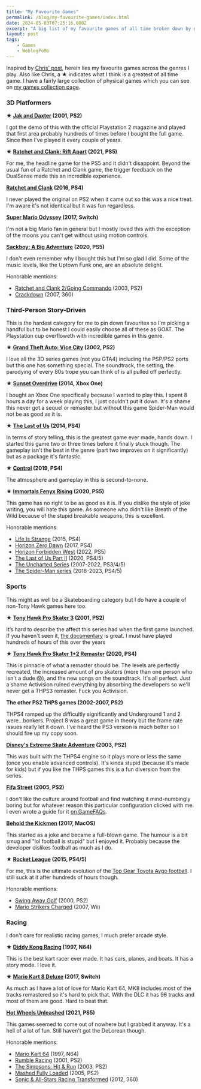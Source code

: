 ```yaml
---
title: "My Favourite Games"
permalink: /blog/my-favourite-games/index.html
date: 2024-05-03T07:25:16.000Z
excerpt: "A big list of my favourite games of all time broken down by genre"
layout: post
tags:
    - Games
    - WeblogPoMo
---
```


Inspired by [Chris' post](https://chriskirknielsen.com/games/), herein lies my favourite games across the genres I play. Also like Chris, a ★ indicates what I think is a greatest of all time game. I have a fairly large collection of physical games which you can see on [my games collection page](https://rknight.me/collections/games/).
### 3D Platformers

**★ [Jak and Daxter](https://en.wikipedia.org/wiki/Jak_and_Daxter:_The_Precursor_Legacy) (2001, PS2)**

I got the demo of this with the official Playstation 2 magazine and played that first area probably hundreds of times before I bought the full game. Since then I've played it every couple of years.

**★ [Ratchet and Clank: Rift Apart](https://en.wikipedia.org/wiki/Ratchet_%26_Clank:_Rift_Apart) (2021, PS5)**

For me, the headline game for the PS5 and it didn't disappoint. Beyond the usual fun of a Ratchet and Clank game, the trigger feedback on the DualSense made this an incredible experience.

**[Ratchet and Clank](https://en.wikipedia.org/wiki/Ratchet_%26_Clank_(2016_video_game)) (2016, PS4)**

I never played the original on PS2 when it came out so this was a nice treat. I'm aware it's not identical but it was fun regardless.

**[Super Mario Odyssey](https://en.wikipedia.org/wiki/Super_Mario_Odyssey) (2017, Switch)**

I'm not a big Mario fan in general but I mostly loved this with the exception of the moons you can't get without using motion controls. 

**[Sackboy: A Big Adventure](https://en.wikipedia.org/wiki/Sackboy:_A_Big_Adventure) (2020, PS5)**

I don't even remember why I bought this but I'm so glad I did. Some of the music levels, like the Uptown Funk one, are an absolute delight.

Honorable mentions:

- [Ratchet and Clank 2/Going Commando](https://en.wikipedia.org/wiki/Ratchet_%26_Clank:_Going_Commando) (2003, PS2)
- [Crackdown](https://en.wikipedia.org/wiki/Crackdown_(video_game)) (2007, 360)

### Third-Person Story-Driven

This is the hardest category for me to pin down favourites so I'm picking a handful but to be honest I could easily choose all of these as GOAT. The Playstation cup overfloweth with incredible games in this genre.

**★ [Grand Theft Auto: Vice City](https://en.wikipedia.org/wiki/Grand_Theft_Auto:_Vice_City) (2002, PS2)**

I love all the 3D series games (not you GTA4) including the PSP/PS2 ports but this one has something special. The soundtrack, the setting, the parodying of every 80s trope you can think of is all pulled off perfectly.

**★ [Sunset Overdrive](https://en.wikipedia.org/wiki/Sunset_Overdrive) (2014, Xbox One)**

I bought an Xbox One specifically because I wanted to play this. I spent 8 hours a day for a week playing this, I just couldn't put it down. It's a shame this never got a sequel or remaster but without this game Spider-Man would not be as good as it is.

**★ [The Last of Us](https://en.wikipedia.org/wiki/The_Last_of_Us) (2014, PS4)**

In terms of story telling, this is the greatest game ever made, hands down. I started this game two or three times before it finally stuck though. The gameplay isn't the best in the genre (part two improves on it significantly) but as a package it's fantastic.

**★ [Control](https://en.wikipedia.org/wiki/Control_(video_game)) (2019, PS4)**

The atmosphere and gameplay in this is second-to-none. 

**★ [Immortals Fenyx Rising](https://en.wikipedia.org/wiki/Immortals_Fenyx_Rising) (2020, PS5)**

This game has no right to be as good as it is. If you dislike the style of joke writing, you will hate this game. As someone who didn't like Breath of the Wild because of the stupid breakable weapons, this is excellent.

Honorable mentions:

- [Life Is Strange](https://en.wikipedia.org/wiki/Life_Is_Strange_(video_game)) (2015, PS4)
- [Horizon Zero Dawn](https://en.wikipedia.org/wiki/Horizon_Zero_Dawn) (2017, PS4)
- [Horizon Forbidden West](https://en.wikipedia.org/wiki/Horizon_Forbidden_West) (2022, PS5)
- [The Last of Us Part II](https://en.wikipedia.org/wiki/The_Last_of_Us_Part_II) (2020, PS4/5)
- [The Uncharted Series](https://en.wikipedia.org/wiki/Uncharted) (2007-2022, PS3/4/5)
- [The Spider-Man series](https://en.wikipedia.org/wiki/Spider-Man_(video_game_series)) (2018-2023, PS4/5)

### Sports

This might as well be a Skateboarding category but I do have a couple of non-Tony Hawk games here too.

**★ [Tony Hawk Pro Skater 3](https://en.wikipedia.org/wiki/Tony_Hawk%27s_Pro_Skater_3) (2001, PS2)**

It’s hard to describe the affect this series had when the first game launched. If you haven't seen it, [the documentary](https://www.imdb.com/title/tt11698280/) is great. I must have played hundreds of hours of this over the years

**★ [Tony Hawk Pro Skater 1+2 Remaster](https://en.wikipedia.org/wiki/Tony_Hawk%27s_Pro_Skater_1_%2B_2) (2020, PS4)**

This is pinnacle of what a remaster should be. The levels are perfectly recreated, the increased amount of pro skaters (more than one person who isn't a dude 😱), and the new songs on the soundtrack. It's all perfect. Just a shame Activision ruined everything by absorbing the developers so we'll never get a THPS3 remaster. Fuck you Activision.

**The other PS2 THPS games (2002-2007, PS2)**

THPS4 ramped up the difficultly significantly and Underground 1 and 2 were...bonkers. Project 8 was a great game in theory but the frame rate issues really let it down. I've heard the PS3 version is much better so I should fire up my copy soon.

**[Disney's Extreme Skate Adventure](https://en.wikipedia.org/wiki/Disney%27s_Extreme_Skate_Adventure) (2003, PS2)**

This was built with the THPS4 engine so it plays more or less the same (once you enable advanced controls). It's kinda stupid (because it's made for kids) but if you like the THPS games this is a fun diversion from the series.

**[Fifa Street](https://en.wikipedia.org/wiki/FIFA_Street_(2005_video_game)) (2005, PS2)**

I don't like the culture around football and find watching it mind-numbingly boring but for whatever reason this particular configuration clicked with me. I even wrote a guide for it [on GameFAQs](https://rknight.me/blog/fifa-street-ps2-game-faqs/).

**[Behold the Kickmen](https://en.wikipedia.org/wiki/Behold_the_Kickmen) (2017, MacOS)**

This started as a joke and became a full-blown game. The humour is a bit smug and "lol football is stupid" but I enjoyed it. Probably because the developer dislikes football as much as I do.

**★ [Rocket League](https://en.wikipedia.org/wiki/Rocket_League) (2015, PS4/5)**

For me, this is the ultimate evolution of the [Top Gear Toyota Aygo football](https://www.youtube.com/watch?v=3yBITRmNd4I). I still suck at it after hundreds of hours though.

Honorable mentions:

- [Swing Away Golf](https://en.wikipedia.org/wiki/Swing_Away_Golf) (2000, PS2)
- [Mario Strikers Charged](https://en.wikipedia.org/wiki/Mario_Strikers_Charged) (2007, Wii)

### Racing

I don't care for realistic racing games, I much prefer arcade style.

**★ [Diddy Kong Racing](https://en.wikipedia.org/wiki/Diddy_Kong_Racing) (1997, N64)**

This is the best kart racer ever made. It has cars, planes, and boats. It has a story mode. I love it. 

**★ [Mario Kart 8 Deluxe](https://en.wikipedia.org/wiki/Mario_Kart_8) (2017, Switch)**

As much as I have a lot of love for Mario Kart 64, MK8 includes most of the tracks remastered so it's hard to pick that. With the DLC it has 96 tracks and most of them are good. Hard to beat that.

**[Hot Wheels Unleashed]() (2021, PS5)**

This games seemed to come out of nowhere but I grabbed it anyway. It's a hell of a lot of fun. Still haven't got the DeLorean though.

Honorable mentions:

- [Mario Kart 64](https://en.wikipedia.org/wiki/Mario_Kart_64) (1997, N64)
- [Rumble Racing](https://en.wikipedia.org/wiki/Rumble_Racing) (2001, PS2)
- [The Simpsons: Hit & Run](https://en.wikipedia.org/wiki/The_Simpsons:_Hit_%26_Run) (2003, PS2)
- [Mashed Fully Loaded](https://en.wikipedia.org/wiki/Mashed_(video_game)) (2005, PS2)
- [Sonic & All-Stars Racing Transformed](https://en.wikipedia.org/wiki/Sonic_%26_All-Stars_Racing_Transformed) (2012, 360)
